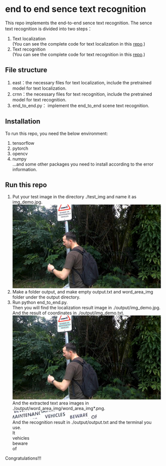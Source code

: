 # end to end sence text recognition
This repo implements the end-to-end sence text recognition. The sence text recognition is divided into two steps：
1. Text localization     
(You can see the complete code for text localization in this [repo](https://github.com/THUliumeng/EAST).)  
2. Text recognition    
(You can see the complete code for text recognition in this [repo](https://github.com/THUliumeng/crnn.pytorch).)  
## File structure  
1. east：the necessary files for text localization, include the pretrained model for text localization.  
2. crnn：the necessary files for text recognition, include the pretrained model for text recognition.  
3. end_to_end.py： implement the end_to_end scene text recognition.  
## Installation  
To run this repo, you need the below environment:  
1. tensorflow
2. pytorch
3. opencv
4. numpy  
...and some other packages you need to install according to the error information.    
## Run this repo
1. Put your test image in the directory ./test_img and name it as img_demo.jpg.    
![img_demo](/test_img/img_demo.jpg)
2. Make a folder output, and make empty output.txt and word_area_img folder under the output directory.  
3. Run python end_to_end.py.    
Then you will find the localization result image in ./output/img_demo.jpg. And the result of coordinates in ./output/img_demo.txt.   
![img_demo](/output/img_demo.jpg)  
And the extracted text area images in ./output/word_area_img/word_area_img*.png.  
![word_area_img1](/output/word_area_img/word_area_img1.png) ![word_area_img2](/output/word_area_img/word_area_img2.png) ![word_area_img3](/output/word_area_img/word_area_img3.png) ![word_area_img4](/output/word_area_img/word_area_img4.png)   
And the recognition result in ./output/output.txt and the terminal you use.  
lt  
vehicles  
beware  
of  
  
Congratulations!!!
